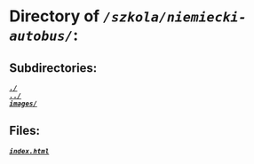 # Directory of *`/szkola/niemiecki-autobus/`*:
## Subdirectories:
[***`./`***](./)\
[***`../`***](../)\
[***`images/`***](images/)
## Files:
[***`index.html`***](index.html)
